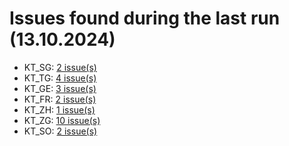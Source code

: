 # Issues found during the last run (13.10.2024)

- KT_SG: [2 issue(s)](tools/KT_SG_errors.csv)
- KT_TG: [4 issue(s)](tools/KT_TG_errors.csv)
- KT_GE: [3 issue(s)](tools/KT_GE_errors.csv)
- KT_FR: [2 issue(s)](tools/KT_FR_errors.csv)
- KT_ZH: [1 issue(s)](tools/KT_ZH_errors.csv)
- KT_ZG: [10 issue(s)](tools/KT_ZG_errors.csv)
- KT_SO: [2 issue(s)](tools/KT_SO_errors.csv)
